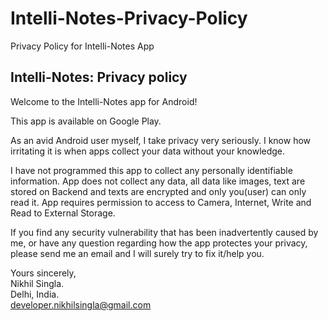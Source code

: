 # Intelli-Notes-Privacy-Policy
Privacy Policy for Intelli-Notes App

## Intelli-Notes: Privacy policy

Welcome to the Intelli-Notes app for Android!

This app is available on Google Play.

As an avid Android user myself, I take privacy very seriously.
I know how irritating it is when apps collect your data without your knowledge.

I have not programmed this app to collect any personally identifiable information. App does not collect any data, all data like images, text are stored on Backend and texts are encrypted and only you(user) can only read it. App requires permission to access to Camera, Internet, Write and Read to External Storage.

If you find any security vulnerability that has been inadvertently caused by me, or have any question regarding how the app protectes your privacy, please send me an email and I will surely try to fix it/help you.

Yours sincerely,  
Nikhil Singla.  
Delhi, India.  
developer.nikhilsingla@gmail.com
